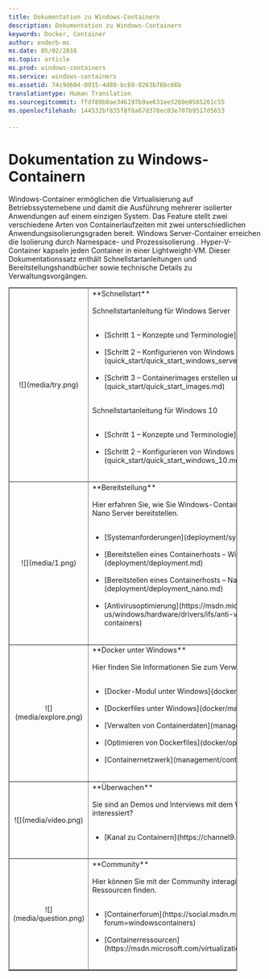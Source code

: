 ```yaml
---
title: Dokumentation zu Windows-Containern
description: Dokumentation zu Windows-Containern
keywords: Docker, Container
author: enderb-ms
ms.date: 05/02/2016
ms.topic: article
ms.prod: windows-containers
ms.service: windows-containers
ms.assetid: 74c9d604-0915-4d89-bc69-0263b76bc66b
translationtype: Human Translation
ms.sourcegitcommit: ffdf89b0ae346197b9ae631ee5260e0565261c55
ms.openlocfilehash: 144532bf835f8f8a67d378ec03e707b9517d5653

---
```


# Dokumentation zu Windows-Containern

Windows-Container ermöglichen die Virtualisierung auf Betriebssystemebene und damit die Ausführung mehrerer isolierter Anwendungen auf einem einzigen System. Das Feature stellt zwei verschiedene Arten von Containerlaufzeiten mit zwei unterschiedlichen Anwendungsisolierungsgraden bereit. Windows Server-Container erreichen die Isolierung durch Namespace- und Prozessisolierung . Hyper-V-Container kapseln jeden Container in einer Lightweight-VM. Dieser Dokumentationssatz enthält Schnellstartanleitungen und Bereitstellungshandbücher sowie technische Details zu Verwaltungsvorgängen.

<table border="1" style="background-color:FFFFCC;border-collapse:collapse;border:1px solid FFCC00;color:000000;width:90%" cellpadding="25" cellspacing="5">
<tr>
<td ><center>![](media/try.png)</center></td>
<td>**Schnellstart**<br /><br />
Schnellstartanleitung für Windows Server<br /><br />
<ul>
<li>[Schritt 1 – Konzepte und Terminologie](quick_start/quick_start.md)<br /><br /></li>
<li>[Schritt 2 – Konfigurieren von Windows Server und des ersten Containers](quick_start/quick_start_windows_server.md)<br /><br /></li>
<li>[Schritt 3 – Containerimages erstellen und mithilfe von Push übertragen](quick_start/quick_start_images.md)<br /><br /></li>
</ul>
Schnellstartanleitung für Windows 10<br /><br />
<ul>
<li>[Schritt 1 – Konzepte und Terminologie](quick_start/quick_start.md)<br /><br /></li>
<li>[Schritt 2 – Konfigurieren von Windows 10 und erster Container](quick_start/quick_start_windows_10.md)<br /><br /></li>
</ul>
</td>
</tr>
<tr>
<td ><center>![](media/1.png)</center></td>
<td>**Bereitstellung**<br /><br />
Hier erfahren Sie, wie Sie Windows-Container unter Windows Server 2016 und Nano Server bereitstellen.<br /><br />
<ul>
<li>[Systemanforderungen](deployment/system_requirements.md)<br /><br /></li>
<li>[Bereitstellen eines Containerhosts – Windows Server](deployment/deployment.md)<br /><br /></li>
<li>[Bereitstellen eines Containerhosts – Nano Server](deployment/deployment_nano.md)<br /><br /></li>
<li>[Antivirusoptimierung](https://msdn.microsoft.com/en-us/windows/hardware/drivers/ifs/anti-virus-optimization-for-windows-containers)<br /><br /></li>
</ul>
</td>
</tr>

<tr>
<td ><center>![](media/explore.png)</center></td>
<td>**Docker unter Windows**<br /><br />
Hier finden Sie Informationen Sie zum Verwalten von Docker unter Windows.<br /><br />
<ul>
<li>[Docker-Modul unter Windows](docker/configure_docker_daemon.md)<br /><br /></li>
<li>[Dockerfiles unter Windows](docker/manage_windows_dockerfile.md)<br /><br /></li>
<li>[Verwalten von Containerdaten](management/manage_data.md)<br /><br /></li>
<li>[Optimieren von Dockerfiles](docker/optimize_windows_dockerfile.md)<br /><br /></li>
<li>[Containernetzwerk](management/container_networking.md)<br /><br /></li>
</ul>
</td>
</tr>

<tr>
<td ><center>![](media/video.png)</center></td>
<td>**Überwachen**<br /><br />
Sie sind an Demos und Interviews mit dem Windows-Container-Team interessiert?<br /><br />
<ul>
<li>[Kanal zu Containern](https://channel9.msdn.com/Blogs/containers)</li>
</ul>
<br />
</td>
</tr>

<tr>
<td ><center>![](media/question.png)</center></td>
<td>**Community**<br /><br />
Hier können Sie mit der Community interagieren, Beispiele testen und weitere Ressourcen finden.<br /><br />
<ul>
<li>[Containerforum](https://social.msdn.microsoft.com/Forums/en-US/home?forum=windowscontainers)<br /><br /></li>
<li>[Containerressourcen](https://msdn.microsoft.com/virtualization/community/community_overview)<br /><br /></li>
</ul>
</td>
</tr>
</table>



<!--HONumber=Oct16_HO4-->


